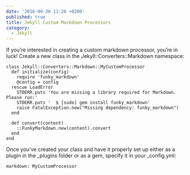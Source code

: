 ```yaml
---
date: '2016-09-30 11:26 +0200'
published: true
title: Jekyll Custom Markdown Processors
category:
  - Jekyll
---
```

If you’re interested in creating a custom markdown processor, you’re in luck! Create a new class in the Jekyll::Converters::Markdown namespace:

```
class Jekyll::Converters::Markdown::MyCustomProcessor
  def initialize(config)
    require 'funky_markdown'
    @config = config
  rescue LoadError
    STDERR.puts 'You are missing a library required for Markdown. Please run:'
    STDERR.puts '  $ [sudo] gem install funky_markdown'
    raise FatalException.new("Missing dependency: funky_markdown")
  end

  def convert(content)
    ::FunkyMarkdown.new(content).convert
  end
end
```

Once you’ve created your class and have it properly set up either as a plugin in the _plugins folder or as a gem, specify it in your _config.yml:

```
markdown: MyCustomProcessor
```
